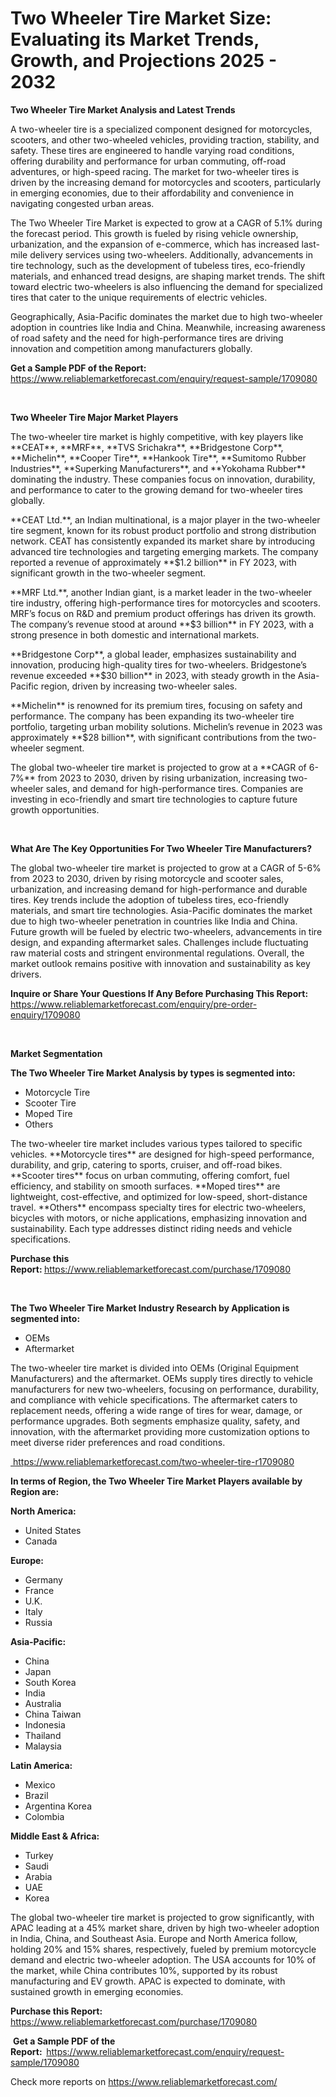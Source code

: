 <p><h1>Two Wheeler Tire Market Size: Evaluating its Market Trends, Growth, and Projections 2025 - 2032</h1></p><p><strong>Two Wheeler Tire Market Analysis and Latest Trends</strong></p>
<p><p>A two-wheeler tire is a specialized component designed for motorcycles, scooters, and other two-wheeled vehicles, providing traction, stability, and safety. These tires are engineered to handle varying road conditions, offering durability and performance for urban commuting, off-road adventures, or high-speed racing. The market for two-wheeler tires is driven by the increasing demand for motorcycles and scooters, particularly in emerging economies, due to their affordability and convenience in navigating congested urban areas.</p><p>The Two Wheeler Tire Market is expected to grow at a CAGR of 5.1% during the forecast period. This growth is fueled by rising vehicle ownership, urbanization, and the expansion of e-commerce, which has increased last-mile delivery services using two-wheelers. Additionally, advancements in tire technology, such as the development of tubeless tires, eco-friendly materials, and enhanced tread designs, are shaping market trends. The shift toward electric two-wheelers is also influencing the demand for specialized tires that cater to the unique requirements of electric vehicles.</p><p>Geographically, Asia-Pacific dominates the market due to high two-wheeler adoption in countries like India and China. Meanwhile, increasing awareness of road safety and the need for high-performance tires are driving innovation and competition among manufacturers globally.</p></p>
<p><strong>Get a Sample PDF of the Report:&nbsp;</strong> <a href="https://www.reliablemarketforecast.com/enquiry/request-sample/1709080?utm_campaign=1743&utm_medium=2&utm_source=Github&utm_content=ia&utm_term=22012025&utm_id=two-wheeler-tire">https://www.reliablemarketforecast.com/enquiry/request-sample/1709080</a></p>
<p>&nbsp;</p>
<p><strong>Two Wheeler Tire Major Market Players</strong></p>
<p><p>The two-wheeler tire market is highly competitive, with key players like **CEAT**, **MRF**, **TVS Srichakra**, **Bridgestone Corp**, **Michelin**, **Cooper Tire**, **Hankook Tire**, **Sumitomo Rubber Industries**, **Superking Manufacturers**, and **Yokohama Rubber** dominating the industry. These companies focus on innovation, durability, and performance to cater to the growing demand for two-wheeler tires globally.</p><p>**CEAT Ltd.**, an Indian multinational, is a major player in the two-wheeler tire segment, known for its robust product portfolio and strong distribution network. CEAT has consistently expanded its market share by introducing advanced tire technologies and targeting emerging markets. The company reported a revenue of approximately **$1.2 billion** in FY 2023, with significant growth in the two-wheeler segment.</p><p>**MRF Ltd.**, another Indian giant, is a market leader in the two-wheeler tire industry, offering high-performance tires for motorcycles and scooters. MRF’s focus on R&D and premium product offerings has driven its growth. The company’s revenue stood at around **$3 billion** in FY 2023, with a strong presence in both domestic and international markets.</p><p>**Bridgestone Corp**, a global leader, emphasizes sustainability and innovation, producing high-quality tires for two-wheelers. Bridgestone’s revenue exceeded **$30 billion** in 2023, with steady growth in the Asia-Pacific region, driven by increasing two-wheeler sales.</p><p>**Michelin** is renowned for its premium tires, focusing on safety and performance. The company has been expanding its two-wheeler tire portfolio, targeting urban mobility solutions. Michelin’s revenue in 2023 was approximately **$28 billion**, with significant contributions from the two-wheeler segment.</p><p>The global two-wheeler tire market is projected to grow at a **CAGR of 6-7%** from 2023 to 2030, driven by rising urbanization, increasing two-wheeler sales, and demand for high-performance tires. Companies are investing in eco-friendly and smart tire technologies to capture future growth opportunities.</p></p>
<p>&nbsp;</p>
<p><strong>What Are The Key Opportunities For Two Wheeler Tire Manufacturers?</strong></p>
<p><p>The global two-wheeler tire market is projected to grow at a CAGR of 5-6% from 2023 to 2030, driven by rising motorcycle and scooter sales, urbanization, and increasing demand for high-performance and durable tires. Key trends include the adoption of tubeless tires, eco-friendly materials, and smart tire technologies. Asia-Pacific dominates the market due to high two-wheeler penetration in countries like India and China. Future growth will be fueled by electric two-wheelers, advancements in tire design, and expanding aftermarket sales. Challenges include fluctuating raw material costs and stringent environmental regulations. Overall, the market outlook remains positive with innovation and sustainability as key drivers.</p></p>
<p><strong>Inquire or Share Your Questions If Any Before Purchasing This Report:</strong> <a href="https://www.reliablemarketforecast.com/enquiry/pre-order-enquiry/1709080?utm_campaign=1743&utm_medium=2&utm_source=Github&utm_content=ia&utm_term=22012025&utm_id=two-wheeler-tire">https://www.reliablemarketforecast.com/enquiry/pre-order-enquiry/1709080</a></p>
<p>&nbsp;</p>
<p><strong>Market Segmentation</strong></p>
<p><strong>The Two Wheeler Tire Market Analysis by types is segmented into:</strong></p>
<p><ul><li>Motorcycle Tire</li><li>Scooter Tire</li><li>Moped Tire</li><li>Others</li></ul></p>
<p><p>The two-wheeler tire market includes various types tailored to specific vehicles. **Motorcycle tires** are designed for high-speed performance, durability, and grip, catering to sports, cruiser, and off-road bikes. **Scooter tires** focus on urban commuting, offering comfort, fuel efficiency, and stability on smooth surfaces. **Moped tires** are lightweight, cost-effective, and optimized for low-speed, short-distance travel. **Others** encompass specialty tires for electric two-wheelers, bicycles with motors, or niche applications, emphasizing innovation and sustainability. Each type addresses distinct riding needs and vehicle specifications.</p></p>
<p><strong>Purchase this Report:&nbsp;</strong><a href="https://www.reliablemarketforecast.com/purchase/1709080?utm_campaign=1743&utm_medium=2&utm_source=Github&utm_content=ia&utm_term=22012025&utm_id=two-wheeler-tire">https://www.reliablemarketforecast.com/purchase/1709080</a></p>
<p>&nbsp;</p>
<p><strong>The Two Wheeler Tire Market Industry Research by Application is segmented into:</strong></p>
<p><ul><li>OEMs</li><li>Aftermarket</li></ul></p>
<p><p>The two-wheeler tire market is divided into OEMs (Original Equipment Manufacturers) and the aftermarket. OEMs supply tires directly to vehicle manufacturers for new two-wheelers, focusing on performance, durability, and compliance with vehicle specifications. The aftermarket caters to replacement needs, offering a wide range of tires for wear, damage, or performance upgrades. Both segments emphasize quality, safety, and innovation, with the aftermarket providing more customization options to meet diverse rider preferences and road conditions.</p></p>
<p><a href="https://www.reliablemarketforecast.com/two-wheeler-tire-r1709080?utm_campaign=1743&utm_medium=2&utm_source=Github&utm_content=ia&utm_term=22012025&utm_id=two-wheeler-tire">&nbsp;https://www.reliablemarketforecast.com/two-wheeler-tire-r1709080</a></p>
<p><strong>In terms of Region, the Two Wheeler Tire Market Players available by Region are:</strong></p>
<p>
    <p> <strong> North America: </strong>
        <ul>
            <li>United States</li>
            <li>Canada</li>
        </ul>
        </p> 
    <p> <strong> Europe: </strong>
        <ul>
            <li>Germany</li>
            <li>France</li>
            <li>U.K.</li>
            <li>Italy</li>
            <li>Russia</li>
        </ul>
        </p> 
    <p> <strong> Asia-Pacific: </strong>
        <ul>
            <li>China</li>
            <li>Japan</li>
            <li>South Korea</li>
            <li>India</li>
            <li>Australia</li>
            <li>China Taiwan</li>
            <li>Indonesia</li>
            <li>Thailand</li>
            <li>Malaysia</li>
        </ul>
        </p> 
    <p> <strong> Latin America: </strong>
        <ul>
            <li>Mexico</li>
            <li>Brazil</li>
            <li>Argentina Korea</li>
            <li>Colombia</li>
        </ul>
        </p> 
    <p> <strong> Middle East & Africa: </strong>
        <ul>
            <li>Turkey</li>
            <li>Saudi</li>
            <li>Arabia</li>
            <li>UAE</li>
            <li>Korea</li>
        </ul>
    </p>
    </p>
<p><p>The global two-wheeler tire market is projected to grow significantly, with APAC leading at a 45% market share, driven by high two-wheeler adoption in India, China, and Southeast Asia. Europe and North America follow, holding 20% and 15% shares, respectively, fueled by premium motorcycle demand and electric two-wheeler adoption. The USA accounts for 10% of the market, while China contributes 10%, supported by its robust manufacturing and EV growth. APAC is expected to dominate, with sustained growth in emerging economies.</p></p>
<p><strong>Purchase this Report: </strong><a href="https://www.reliablemarketforecast.com/purchase/1709080?utm_campaign=1743&utm_medium=2&utm_source=Github&utm_content=ia&utm_term=22012025&utm_id=two-wheeler-tire">https://www.reliablemarketforecast.com/purchase/1709080</a></p>
<p>&nbsp;<strong>Get a Sample PDF of the Report:&nbsp;&nbsp;</strong><a href="https://www.reliablemarketforecast.com/enquiry/request-sample/1709080?utm_campaign=1743&utm_medium=2&utm_source=Github&utm_content=ia&utm_term=22012025&utm_id=two-wheeler-tire">https://www.reliablemarketforecast.com/enquiry/request-sample/1709080</a></p>
<p><strong></strong></p>
<p>Check more reports on <a href="https://www.reliablemarketforecast.com/?utm_campaign=1743&utm_medium=2&utm_source=Github&utm_content=ia&utm_term=22012025&utm_id=two-wheeler-tire">https://www.reliablemarketforecast.com/</a></p>